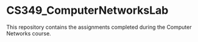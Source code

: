 # CS349_ComputerNetworksLab
This repository contains the assignments completed during the Computer Networks course.
